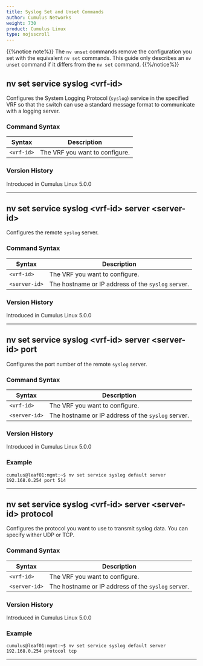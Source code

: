 ```yaml
---
title: Syslog Set and Unset Commands
author: Cumulus Networks
weight: 730
product: Cumulus Linux
type: nojsscroll
---
```

{{%notice note%}}
The `nv unset` commands remove the configuration you set with the equivalent `nv set` commands. This guide only describes an `nv unset` command if it differs from the `nv set` command.
{{%/notice%}}

## nv set service syslog \<vrf-id\>

Configures the System Logging Protocol (`syslog`) service in the specified VRF so that the switch can use a standard message format to communicate with a logging server.

### Command Syntax

| Syntax |  Description   |
| ---------  | -------------- |
| `<vrf-id>` |   The VRF you want to configure. |

### Version History

Introduced in Cumulus Linux 5.0.0

- - -

## nv set service syslog \<vrf-id\> server \<server-id\>

Configures the remote `syslog` server.

### Command Syntax

| Syntax |  Description   |
| ---------  | -------------- |
| `<vrf-id>` |   The VRF you want to configure. |
| `<server-id>` |  The hostname or IP address of the `syslog` server. |

### Version History

Introduced in Cumulus Linux 5.0.0

- - -

## nv set service syslog \<vrf-id\> server \<server-id\> port

Configures the port number of the remote `syslog` server.

### Command Syntax

| Syntax |  Description   |
| ---------  | -------------- |
| `<vrf-id>` |   The VRF you want to configure. |
| `<server-id>` |  The hostname or IP address of the `syslog` server. |

### Version History

Introduced in Cumulus Linux 5.0.0

### Example

```
cumulus@leaf01:mgmt:~$ nv set service syslog default server 192.168.0.254 port 514
```

- - -

## nv set service syslog \<vrf-id\> server \<server-id\> protocol

Configures the protocol you want to use to transmit syslog data. You can specify wither UDP or TCP.

### Command Syntax

| Syntax |  Description   |
| ---------  | -------------- |
| `<vrf-id>` |   The VRF you want to configure. |
| `<server-id>` |  The hostname or IP address of the `syslog` server. |

### Version History

Introduced in Cumulus Linux 5.0.0

### Example

```
cumulus@leaf01:mgmt:~$ nv set service syslog default server 192.168.0.254 protocol tcp
```

- - -

